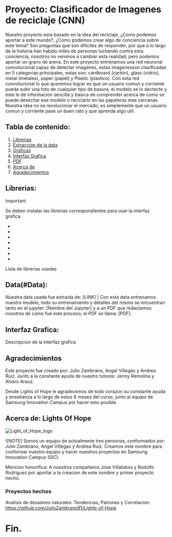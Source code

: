 # Proyecto: Clasificador de Imagenes de reciclaje (CNN)

Nuestro proyecto esta basado en la idea del reciclaje, ¿Como podemos aportar a este mundo?, ¿Como podemos crear algo de conciencia sobre este tema? Son preguntas que son dificiles de responder, por que a lo largo de la historia han habido miles de personas luchando contra esta conciencia, nosotros no venimos a cambiar esta realidad, pero podemos aportar un grano de arena. En este proyecto entrenamos una red neuronal convolucional capaz de detectar imagenes, estas imagenesson clasificadas en 5 categorias principales, estas son: cardboard (cartón), glass (vidrio), metal (metales), paper (papel) y Plastic (plastico). Con esta red convolucional lo que queremos lograr es que un usuario comun y corriente pueda subir una foto de cualquier tipo de basura, el modelo se lo dectecte y este le de informacion sencilla y basica de comprender acerca de como se puede desechar ese modelo o reciclarlo en las papeleras mas cercanas. Nuestra idea no es revolucionar el mercado, es simplemente que un usuario comun y corriente pase un buen rato y que aprenda algo util.

## Tabla de contenido:
1. [Librerias](#Librerias)
2. [Extraccion de la data](#Data)
3. [Graficas](#Graficas)
4. [Interfaz Grafica](#Interfaz_Grafica)
5. [PDF](#PDF)
6. [Acerca de](#Acerca_de)
7. [Agradecimientos](#Agradecimientos)

## Librerias:
> [!IMPORTANT]
> Se deben instalar las librerias correspondientes para usar la interfaz grafica.

*
*
*
*
*
*
*

Lista de librerias usadas

## Data(#Data):

Nuestra data usada fue extraida de: [LINK] | Con esta data entrenamos nuestro modelo, todo su entrenamiento y detalles del mismo se encuentran tanto en el jupyter: [Nombre del Jupyter] y a un PDF que redactamos nosotros de como fue este proceso, el PDF se llama: [PDF].

## Interfaz Grafica:

Descripcion de la interfaz grafica


## Agradecimientos

Este proyecto fue creado por: Julio Zambrano, Angel Villegas y Andrea Ruiz. Junto a la constante ayuda de nuestro tutores: Jenny Remolina y Alvaro Arauz.

Desde Lights of Hope le agradecemos de todo corazon su constante ayuda y enseñanza a lo largo de estos 6 meses del curso, junto al equipo de Samsung Innovation Campus por hacer esto posible. 



## Acerca de: Lights Of Hope 

![Light_of_Hope_logo](https://github.com/user-attachments/assets/b01e8d97-32d6-4e93-b57a-370c48492a4a)

![NOTE]
Somos un equipo de actualmente tres personas, conformados por: Julio Zambrano, Angel Villegas y Andrea Ruiz. Creamos este nombre para conformar nuestro equipo y hacer nuestros proyectos en Samsung Innovation Campus (SIC).

Mencion honorifica: A nuestros compañeros Jose Villalobos y Rodolfo Rodriguez por aportar a la creacion de este nombre y primer proyecto hecho.

### Proyectos hechos

Analisis de desastres naturales: Tendencias, Patrones y Correlacion: https://github.com/JulioZambrano91/Lights-of-Hope

# Fin.
